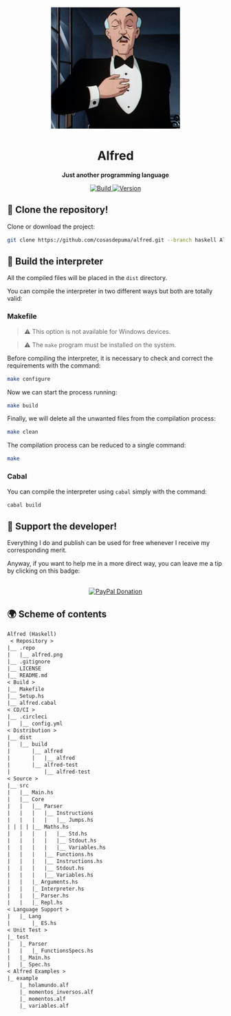 <h1 align="center">
	<img
		width="300"
		alt="Alfred Haskell"
		src="./.repo/alfred.png">
</h1>
<h1 align="center">
	<strong>
    Alfred
  </strong>
</h1>
<p align="center">
	<strong>
    Just another programming language
	</strong>
</p>
<p align="center">
  <a href="https://circleci.com/gh/CosasDePuma/Alfred/tree/haskell">
    <img
      alt="Build"
      src="https://img.shields.io/circleci/project/github/CosasDePuma/Alfred/haskell.svg?style=flat-square&logo=circleci">
  </a>

  <a href="https://github.com/CosasDePuma/Alfred/tree/haskell">
    <img
      alt="Version"
      src="https://img.shields.io/badge/version-v0.3.0-blue.svg?style=flat-square">
  </a>
</p>




:vhs: Clone the repository!
----
Clone or download the project:
```sh
git clone https://github.com/cosasdepuma/alfred.git --branch haskell Alfred-Haskell
```




:wrench: Build the interpreter
---
All the compiled files will be placed in the `dist` directory.


You can compile the interpreter in two different ways but both are totally valid:

### Makefile

>  :warning: This option is not available for Windows devices.

>  :warning: The `make` program must be installed on the system.

Before compiling the interpreter, it is necessary to check and correct the requirements with the command:

```bash
make configure
```

Now we can start the process running:

```bash
make build
```

Finally, we will delete all the unwanted files from the compilation process:

```bash
make clean
```

The compilation process can be reduced to a single command:

```bash
make
```

### Cabal

You can compile the interpreter using `cabal` simply with the command:

```bash
cabal build
```




:octopus: Support the developer!
----
Everything I do and publish can be used for free whenever I receive my corresponding merit.

Anyway, if you want to help me in a more direct way, you can leave me a tip by clicking on this badge:

<p align="center">
    </br>
    <a href="https://www.paypal.me/cosasdepuma/"><img src="https://img.shields.io/badge/Donate-PayPal-blue.svg?style=for-the-badge&logo=paypal" alt="PayPal Donation"></img></a>
</p>




:earth_africa: Scheme of contents
----
```
Alfred (Haskell)
 < Repository >
|__ .repo
|	|__ alfred.png
|__ .gitignore
|__ LICENSE
|__ README.md
< Build >
|__ Makefile
|__ Setup.hs
|__ alfred.cabal
< CD/CI >
|__ .circleci
|	|__ config.yml
< Distribution >
|__ dist
|	|__ build
|	 	|__ alfred
|	 	|	|__ alfred
|	 	|__ alfred-test
|	 		|__ alfred-test
< Source >
|__ src
|	|__ Main.hs
|	|__ Core
|	|	|__ Parser
|	|	|	|__ Instructions
|	|	|	|	|__ Jumps.hs
| | | | |__ Maths.hs
|	|	|	|	|__ Std.hs
|	|	|	|	|__ Stdout.hs
|	|	|	|	|__ Variables.hs
|	|	|	|__ Functions.hs
|	|	|	|__ Instructions.hs
|	|	|	|__ Stdout.hs
|	|	|	|__ Variables.hs
|	|	|_ Arguments.hs
|	|	|_ Interpreter.hs
|	|	|_ Parser.hs
|	|	|_ Repl.hs
< Language Support >
|	|_ Lang
|	 	|_ ES.hs
< Unit Test >
|_ test
|	|_ Parser
|	|	|_ FunctionsSpecs.hs
|	|_ Main.hs
|	|_ Spec.hs
< Alfred Examples >
|_ example
	|_ holamundo.alf
	|_ momentos_inversos.alf
	|_ momentos.alf
	|_ variables.alf
```
